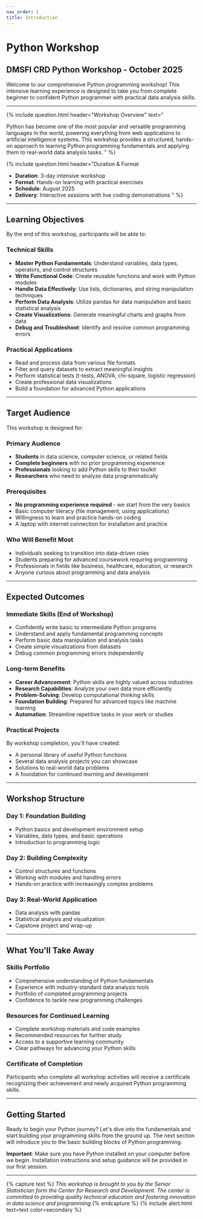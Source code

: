 ```yaml
---
nav_order: 1
title: Introduction
---
```


# Python Workshop
## DMSFI CRD Python Workshop - October 2025

Welcome to our comprehensive Python programming workshop! This intensive learning experience is designed to take you from complete beginner to confident Python programmer with practical data analysis skills.

---

{% include question.html header="Workshop Overview" text="

Python has become one of the most popular and versatile programming languages in the world, powering everything from web applications to artificial intelligence systems. This workshop provides a structured, hands-on approach to learning Python programming fundamentals and applying them to real-world data analysis tasks.
" %}

{% include question.html header="Duration & Format
- **Duration**: 3-day intensive workshop
- **Format**: Hands-on learning with practical exercises
- **Schedule**: August 2025
- **Delivery**: Interactive sessions with live coding demonstrations
" %}

---

## Learning Objectives

By the end of this workshop, participants will be able to:

### Technical Skills
- **Master Python Fundamentals**: Understand variables, data types, operators, and control structures
- **Write Functional Code**: Create reusable functions and work with Python modules
- **Handle Data Effectively**: Use lists, dictionaries, and string manipulation techniques
- **Perform Data Analysis**: Utilize pandas for data manipulation and basic statistical analysis
- **Create Visualizations**: Generate meaningful charts and graphs from data
- **Debug and Troubleshoot**: Identify and resolve common programming errors

### Practical Applications
- Read and process data from various file formats
- Filter and query datasets to extract meaningful insights
- Perform statistical tests (t-tests, ANOVA, chi-square, logistic regression)
- Create professional data visualizations
- Build a foundation for advanced Python applications

---

## Target Audience

This workshop is designed for:

### Primary Audience
- **Students** in data science, computer science, or related fields
- **Complete beginners** with no prior programming experience
- **Professionals** looking to add Python skills to their toolkit
- **Researchers** who need to analyze data programmatically

### Prerequisites
- **No programming experience required** - we start from the very basics
- Basic computer literacy (file management, using applications)
- Willingness to learn and practice hands-on coding
- A laptop with internet connection for installation and practice

### Who Will Benefit Most
- Individuals seeking to transition into data-driven roles
- Students preparing for advanced coursework requiring programming
- Professionals in fields like business, healthcare, education, or research
- Anyone curious about programming and data analysis

---

## Expected Outcomes

### Immediate Skills (End of Workshop)
- Confidently write basic to intermediate Python programs
- Understand and apply fundamental programming concepts
- Perform basic data manipulation and analysis tasks
- Create simple visualizations from datasets
- Debug common programming errors independently

### Long-term Benefits
- **Career Advancement**: Python skills are highly valued across industries
- **Research Capabilities**: Analyze your own data more efficiently
- **Problem-Solving**: Develop computational thinking skills
- **Foundation Building**: Prepared for advanced topics like machine learning
- **Automation**: Streamline repetitive tasks in your work or studies

### Practical Projects
By workshop completion, you'll have created:
- A personal library of useful Python functions
- Several data analysis projects you can showcase
- Solutions to real-world data problems
- A foundation for continued learning and development

---

## Workshop Structure

### Day 1: Foundation Building
- Python basics and development environment setup
- Variables, data types, and basic operations
- Introduction to programming logic

### Day 2: Building Complexity
- Control structures and functions
- Working with modules and handling errors
- Hands-on practice with increasingly complex problems

### Day 3: Real-World Application
- Data analysis with pandas
- Statistical analysis and visualization
- Capstone project and wrap-up

---

## What You'll Take Away

### Skills Portfolio
- Comprehensive understanding of Python fundamentals
- Experience with industry-standard data analysis tools
- Portfolio of completed programming projects
- Confidence to tackle new programming challenges

### Resources for Continued Learning
- Complete workshop materials and code examples
- Recommended resources for further study
- Access to a supportive learning community
- Clear pathways for advancing your Python skills

### Certificate of Completion
Participants who complete all workshop activities will receive a certificate recognizing their achievement and newly acquired Python programming skills.

---

## Getting Started

Ready to begin your Python journey? Let's dive into the fundamentals and start building your programming skills from the ground up. The next section will introduce you to the basic building blocks of Python programming.

**Important**: Make sure you have Python installed on your computer before we begin. Installation instructions and setup guidance will be provided in our first session.

---

{% capture text %}
*This workshop is brought to you by the Senior Statistician form the Center for Research and Development. The center is committed to providing quality technical education and fostering innovation in data science and programming.*{% endcapture %}
{% include alert.html text=text color=secondary %}
